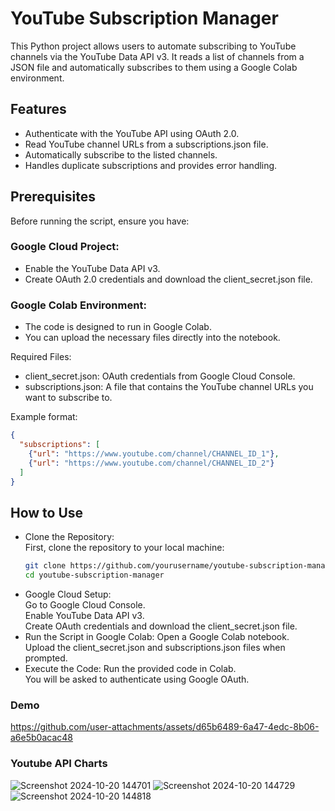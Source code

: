 # YouTube Subscription Manager

This Python project allows users to automate subscribing to YouTube channels via the YouTube Data API v3. It reads a list of channels from a JSON file and automatically subscribes to them using a Google Colab environment.

## Features
* Authenticate with the YouTube API using OAuth 2.0.
* Read YouTube channel URLs from a subscriptions.json file.
* Automatically subscribe to the listed channels.
* Handles duplicate subscriptions and provides error handling.

## Prerequisites
Before running the script, ensure you have:

### Google Cloud Project:

* Enable the YouTube Data API v3.
* Create OAuth 2.0 credentials and download the client_secret.json file.

### Google Colab Environment:

* The code is designed to run in Google Colab.
* You can upload the necessary files directly into the notebook.  

Required Files:

* client_secret.json: OAuth credentials from Google Cloud Console.  
* subscriptions.json: A file that contains the YouTube channel URLs you want to subscribe to.  

Example format:
``` json
{
  "subscriptions": [
    {"url": "https://www.youtube.com/channel/CHANNEL_ID_1"},
    {"url": "https://www.youtube.com/channel/CHANNEL_ID_2"}
  ]
}
```
## How to Use
* Clone the Repository:  
First, clone the repository to your local machine:  
  ```bash
  git clone https://github.com/yourusername/youtube-subscription-manager.git
  cd youtube-subscription-manager
  ```
* Google Cloud Setup:  
Go to Google Cloud Console.  
Enable YouTube Data API v3.  
Create OAuth credentials and download the client_secret.json file.  
* Run the Script in Google Colab:
Open a Google Colab notebook.  
Upload the client_secret.json and subscriptions.json files when prompted.  
* Execute the Code:
Run the provided code in Colab.  
You will be asked to authenticate using Google OAuth.

### Demo
https://github.com/user-attachments/assets/d65b6489-6a47-4edc-8b06-a6e5b0acac48

### Youtube API Charts
![Screenshot 2024-10-20 144701](https://github.com/user-attachments/assets/fe0f2965-7d1b-4150-b13e-d18cca9a404f)
![Screenshot 2024-10-20 144729](https://github.com/user-attachments/assets/1ba29a29-bbce-44e4-b644-d47fc6d9702f)
![Screenshot 2024-10-20 144818](https://github.com/user-attachments/assets/e6f76f59-85ec-47c1-bcd3-9a4e2c96223d)

